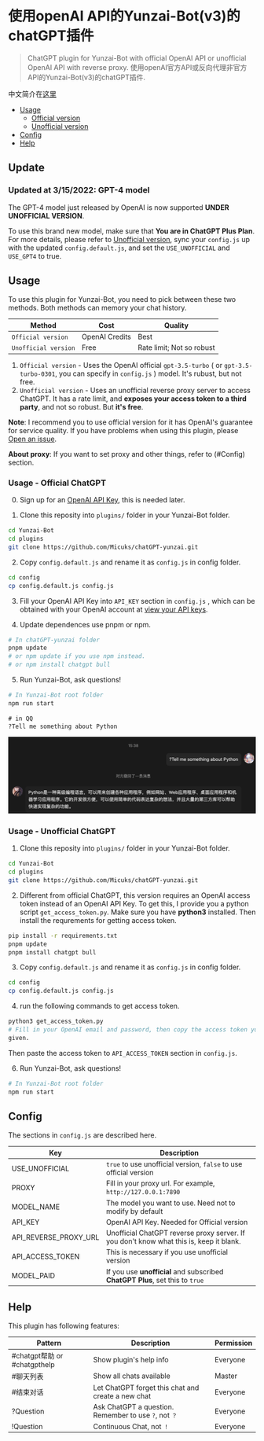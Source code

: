 # 使用openAI API的Yunzai-Bot(v3)的chatGPT插件
> ChatGPT plugin for Yunzai-Bot with official OpenAI API or unofficial OpenAI API with reverse proxy.
> 使用openAI官方API或反向代理非官方API的Yunzai-Bot(v3)的chatGPT插件.

中文简介在[这里](./readme-zh.md)

- [Usage](#Usage)
    - [Official version](#usage---official-chatgpt)
    - [Unofficial version](#usage---unofficial-chatgpt)
- [Config](#config)
- [Help](#help)

## Update

### Updated at 3/15/2022: GPT-4 model

The GPT-4 model just released by OpenAI is now supported **UNDER UNOFFICIAL VERSION**. 

To use this brand new model, make sure that **You are in ChatGPT Plus Plan**. For more details, please refer to [Unofficial version](#usage--unofficial-chatgpt), sync your `config.js` up with the updated `config.default.js`, and set the `USE_UNOFFICIAL` and `USE_GPT4` to true.

## Usage

To use this plugin for Yunzai-Bot, you need to pick between these two methods.
Both methods can memory your chat history.

| Method | Cost | Quality |  
|---|---|---|
|`Official version`| OpenAI Credits | Best |
|`Unofficial version` | Free | Rate limit; Not so robust |

1. `Official version` - Uses the OpenAI official `gpt-3.5-turbo` ( or
   `gpt-3.5-turbo-0301`, you can specify in `config.js` ) model. It's rubust,
   but not free.
2. `Unofficial version` - Uses an unofficial reverse proxy server to access
   ChatGPT. It has a rate limit, and **exposes your access token to a third
   party**, and not so robust. But **it's free**.

**Note**: I recommend you to use official version for it has OpenAI's
guarantee for service quality. If you have problems when using this plugin,
please [Open an issue](https://github.com/Micuks/chatGPT-yunzai/issues).

**About proxy**: If you want to set proxy and other things, refer to (#Config)
section.

### Usage - Official ChatGPT

0. Sign up for an [OpenAI API Key](https://platform.openai.com/overview), this is
needed later.

1. Clone this reposity into `plugins/` folder in your Yunzai-Bot folder.
```bash
cd Yunzai-Bot
cd plugins
git clone https://github.com/Micuks/chatGPT-yunzai.git
```

2. Copy `config.default.js` and rename it as `config.js` in config folder.
```bash
cd config
cp config.default.js config.js
```

3. Fill your OpenAI API Key into `API_KEY` section in `config.js` , which can be obtained with your OpenAI account at [view your API keys](https://platform.openai.com/account/api-keys).

4. Update dependences use pnpm or npm.
```bash
# In chatGPT-yunzai folder
pnpm update
# or npm update if you use npm instead.
# or npm install chatgpt bull
```

5. Run Yunzai-Bot, ask questions!
```bash
# In Yunzai-Bot root folder
npm run start
```

```
# in QQ
?Tell me something about Python
```
![example](./docs/example.png)

### Usage - Unofficial ChatGPT

1. Clone this reposity into `plugins/` folder in your Yunzai-Bot folder.
```bash
cd Yunzai-Bot
cd plugins
git clone https://github.com/Micuks/chatGPT-yunzai.git
```

2. Different from official ChatGPT, this version requires an OpenAI access token
instead of an OpenAI API Key. To get this, I provide you a python script
`get_access_token.py`. Make sure you have **python3** installed. Then install
the requrements for getting access token.
```bash
pip install -r requirements.txt
pnpm update
pnpm install chatgpt bull
```

3. Copy `config.default.js` and rename it as `config.js` in config folder.
```bash
cd config
cp config.default.js config.js
```

4. run the
following commands to get access token.
```bash
python3 get_access_token.py
# Fill in your OpenAI email and password, then copy the access token you were
given.
```

Then paste the access token to `API_ACCESS_TOKEN` section in `config.js`.

6. Run Yunzai-Bot, ask questions!
```bash
# In Yunzai-Bot root folder
npm run start
```

## Config

The sections in `config.js` are described here.

| Key | Description |
|---|---|
| USE_UNOFFICIAL | `true` to use unofficial version, `false` to use official version |
| PROXY | Fill in your proxy url. For example, `http://127.0.0.1:7890` |
| MODEL_NAME| The model you want to use. Need not to modify by default |
| API_KEY | OpenAI API Key. Needed for Official version |
| API_REVERSE_PROXY_URL | Unofficial ChatGPT reverse proxy server. If you don't know what this is, keep it blank. |
| API_ACCESS_TOKEN | This is necessary if you use unofficial version |
| MODEL_PAID | If you use **unofficial** and subscribed **ChatGPT Plus**, set this to `true` |

## Help

This plugin has following features:

| Pattern | Description | Permission |
|---|---|---|
| #chatgpt帮助 or #chatgpthelp | Show plugin's help info | Everyone |
| #聊天列表 | Show all chats available | Master |
| #结束对话 | Let ChatGPT forget this chat and create a new chat | Everyone |
| ?Question | Ask ChatGPT a question. Remember to use `?`, not `？` | Everyone |
| !Question | Continuous Chat, not `！` | Everyone |
